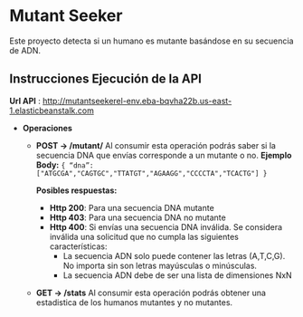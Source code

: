 
# Mutant Seeker

Este proyecto detecta si un humano es mutante basándose en su secuencia de ADN.

## Instrucciones Ejecución de la API

**Url API** : http://mutantseekerel-env.eba-bqvha22b.us-east-1.elasticbeanstalk.com
+ **Operaciones**
    + **POST → /mutant/**
Al consumir esta operación podrás saber si la secuencia DNA que envías corresponde a un mutante o no.
**Ejemplo Body:**
`
{
“dna”:["ATGCGA","CAGTGC","TTATGT","AGAAGG","CCCCTA","TCACTG"]
}
`

		**Posibles respuestas:**
		- **Http 200**: Para una secuencia DNA mutante
 		- **Http 403**: Para una secuencia DNA no mutante
 		- **Http 400**: Si envías una secuencia DNA inválida.
	 		Se considera inválida una solicitud que no cumpla las siguientes características:
	 		- La secuencia ADN solo puede contener las letras (A,T,C,G). No importa sin son letras
		 	   mayúsculas o minúsculas.
	 		- La secuencia ADN debe de ser una lista de dimensiones NxN

    + **GET → /stats**
	    Al consumir esta operación podrás obtener una estadistica de los humanos mutantes y no mutantes.